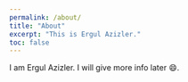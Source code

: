 ```yaml
---
permalink: /about/
title: "About"
excerpt: "This is Ergul Azizler."
toc: false
---
```


I am Ergul Azizler. I will give more info later :smile:.
